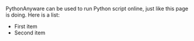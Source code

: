 PythonAnyware can be used to run Python script online, just like this page is doing. Here is a list:

* First item
* Second item